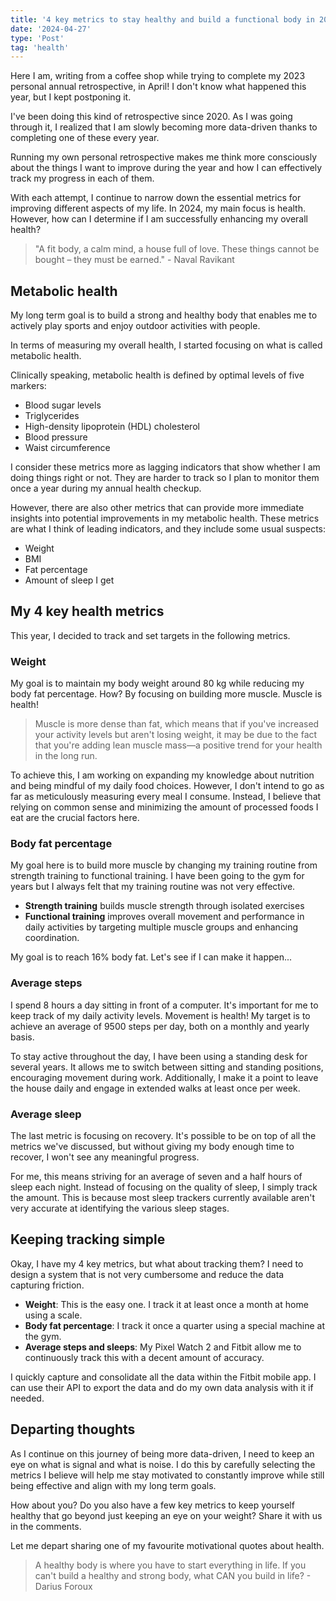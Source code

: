 ```yaml
---
title: '4 key metrics to stay healthy and build a functional body in 2024'
date: '2024-04-27'
type: 'Post'
tag: 'health'
---
```


Here I am, writing from a coffee shop while trying to complete my 2023 personal annual retrospective, in April! I don't know what happened this year, but I kept postponing it.

I've been doing this kind of retrospective since 2020. As I was going through it, I realized that I am slowly becoming more data-driven thanks to completing one of these every year.

Running my own personal retrospective makes me think more consciously about the things I want to improve during the year and how I can effectively track my progress in each of them.

With each attempt, I continue to narrow down the essential metrics for improving different aspects of my life. In 2024, my main focus is health. However, how can I determine if I am successfully enhancing my overall health?

> "A fit body, a calm mind, a house full of love. These things cannot be bought – they must be earned." - Naval Ravikant

## Metabolic health

My long term goal is to build a strong and healthy body that enables me to actively play sports and enjoy outdoor activities with people.

In terms of measuring my overall health, I started focusing on what is called metabolic health.

Clinically speaking, metabolic health is defined by optimal levels of five markers:
- Blood sugar levels
- Triglycerides
- High-density lipoprotein (HDL) cholesterol
- Blood pressure
- Waist circumference

I consider these metrics more as lagging indicators that show whether I am doing things right or not. They are harder to track so I plan to monitor them once a year during my annual health checkup.

However, there are also other metrics that can provide more immediate insights into potential improvements in my metabolic health. These metrics are what I think of leading indicators, and they include some usual suspects:

- Weight
- BMI
- Fat percentage
- Amount of sleep I get

## My 4 key health metrics

This year, I decided to track and set targets in the following metrics.

### Weight

My goal is to maintain my body weight around 80 kg while reducing my body fat percentage. How? By focusing on building more muscle. Muscle is health!

> Muscle is more dense than fat, which means that if you've increased your activity levels but aren't losing weight, it may be due to the fact that you're adding lean muscle mass—a positive trend for your health in the long run.

To achieve this, I am working on expanding my knowledge about nutrition and being mindful of my daily food choices. However, I don't intend to go as far as meticulously measuring every meal I consume. Instead, I believe that relying on common sense and minimizing the amount of processed foods I eat are the crucial factors here.

### Body fat percentage

My goal here is to build more muscle by changing my training routine from strength training to functional training. I have been going to the gym for years but I always felt that my training routine was not very effective.

- **Strength training** builds muscle strength through isolated exercises
- **Functional training** improves overall movement and performance in daily activities by targeting multiple muscle groups and enhancing coordination.

My goal is to reach 16% body fat. Let's see if I can make it happen...

### Average steps

I spend 8 hours a day sitting in front of a computer. It's important for me to keep track of my daily activity levels. Movement is health! My target is to achieve an average of 9500 steps per day, both on a monthly and yearly basis.

To stay active throughout the day, I have been using a standing desk for several years. It allows me to switch between sitting and standing positions, encouraging movement during work. Additionally, I make it a point to leave the house daily and engage in extended walks at least once per week.

### Average sleep

The last metric is focusing on recovery. It's possible to be on top of all the metrics we've discussed, but without giving my body enough time to recover, I won't see any meaningful progress.

For me, this means striving for an average of seven and a half hours of sleep each night. Instead of focusing on the quality of sleep, I simply track the amount. This is because most sleep trackers currently available aren't very accurate at identifying the various sleep stages.

## Keeping tracking simple

Okay, I have my 4 key metrics, but what about tracking them? I need to design a system that is not very cumbersome and reduce the data capturing friction.

- **Weight**: This is the easy one. I track it at least once a month at home using a scale.
- **Body fat percentage**: I track it once a quarter using a special machine at the gym.
- **Average steps and sleeps**: My Pixel Watch 2 and Fitbit allow me to continuously track this with a decent amount of accuracy.

I quickly capture and consolidate all the data within the Fitbit mobile app. I can use their API to export the data and do my own data analysis with it if needed.

## Departing thoughts

As I continue on this journey of being more data-driven, I need to keep an eye on what is signal and what is noise. I do this by carefully selecting the metrics I believe will help me stay motivated to constantly improve while still being effective and align with my long term goals.

How about you? Do you also have a few key metrics to keep yourself healthy that go beyond just keeping an eye on your weight? Share it with us in the comments.

Let me depart sharing one of my favourite motivational quotes about health.

> A healthy body is where you have to start everything in life. If you can't build a healthy and strong body, what CAN you build in life? - Darius Foroux